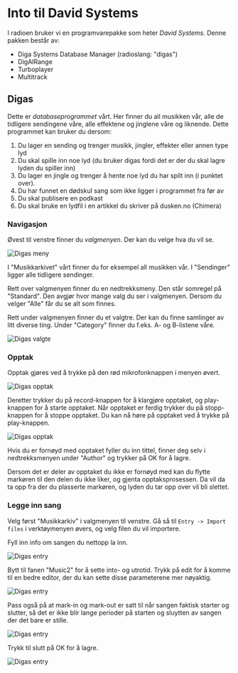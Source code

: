 # Into til David Systems

I radioen bruker vi en programvarepakke som heter *David Systems*. Denne pakken består av:
* Diga Systems Database Manager (radioslang: "digas")
* DigAIRange
* Turboplayer
* Multitrack

## Digas
Dette er *databaseprogrammet* vårt. Her finner du all musikken vår, alle de tidligere sendingene våre, alle effektene og jinglene våre og liknende. Dette programmet kan bruker du dersom:

1. Du lager en sending og trenger musikk, jingler, effekter eller annen type lyd
2. Du skal spille inn noe lyd (du bruker digas fordi det er der du skal lagre lyden du spiller inn)
3. Du lager en jingle og trenger å hente noe lyd du har spilt inn (i punktet over).
4. Du har funnet en dødskul sang som ikke ligger i programmet fra før av
5. Du skal publisere en podkast
6. Du skal bruke en lydfil i en artikkel du skriver på dusken.no (Chimera)

### Navigasjon

Øvest til venstre finner du *valgmenyen*. Der kan du velge hva du vil se.

![Digas meny](images/digas-left-menu.PNG)

I "Musikkarkivet" vårt finner du for eksempel all musikken vår. I "Sendinger" ligger alle tidligere sendinger. 

Rett over valgmenyen finner du en nedtrekksmeny. Den står somregel på "Standard". Den avgjør hvor mange valg du ser i valgmenyen. Dersom du velger "Alle" får du se alt som finnes.

Rett under valgmenyen finner du et valgtre. Der kan du finne samlinger av litt diverse ting. Under "Category" finner du f.eks. A- og B-listene våre.

![Digas valgte](images/digas-left-tree-map.PNG)

### Opptak
Opptak gjøres ved å trykke på den rød mikrofonknappen i menyen øvert.

![Digas opptak](images/digas-menubar-top-record.png)

Deretter trykker du på record-knappen for å klargjøre opptaket, og play-knappen for å starte opptaket. Når opptaket er ferdig trykker du på stopp-knappen for å stoppe opptaket. Du kan nå høre på opptaket ved å trykke på play-knappen.

![Digas opptak](images/digas-record-window.png)

Hvis du er fornøyd med opptaket fyller du inn tittel, finner deg selv i nedtrekksmenyen under "Author" og trykker på OK for å lagre.

Dersom det er deler av opptaket du ikke er fornøyd med kan du flytte markøren til den delen du ikke liker, og gjenta opptaksprosessen. Da vil da ta opp fra der du plasserte markøren, og lyden du tar opp over vil bli slettet.

### Legge inn sang
Velg først "Musikkarkiv" i valgmenyen til venstre. Gå så til `Entry -> Import files` i verktøymenyen øvers, og velg filen du vil importere.

Fyll inn info om sangen du nettopp la inn.

![Digas entry](images/digas-new-entry-music1.png)

Bytt til fanen "Music2" for å sette into- og utrotid. Trykk på edit for å komme til en bedre editor, der du kan sette disse parameterene mer nøyaktig.

![Digas entry](images/digas-new-entry-music2.png)

Pass også på at mark-in og mark-out er satt til når sangen faktisk starter og slutter, så det er ikke blir lange perioder på starten og sluytten av sangen der det bare er stille.

![Digas entry](images/digas-new-entry-out.png)

Trykk til slutt på OK for å lagre.

![Digas entry](images/digas-new-entry-save.png)